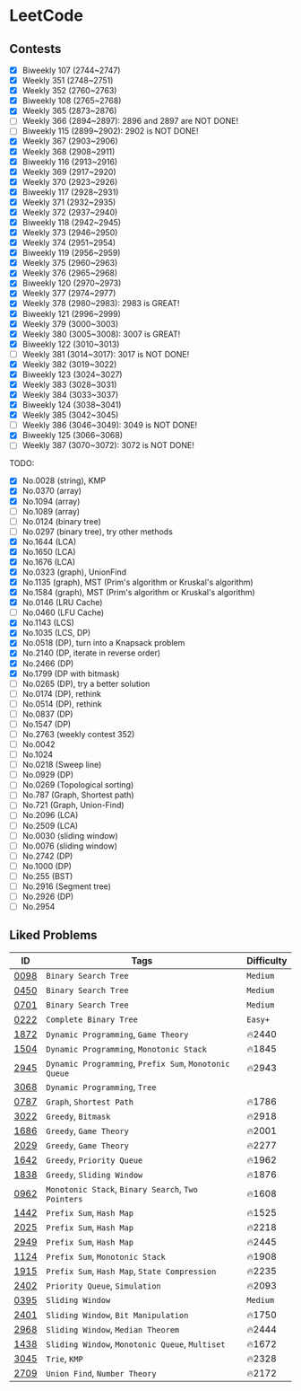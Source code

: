 # LeetCode

## Contests

- [x] Biweekly 107 (2744~2747)
- [x] Weekly 351 (2748~2751)
- [x] Weekly 352 (2760~2763)
- [x] Biweekly 108 (2765~2768)
- [x] Weekly 365 (2873~2876)
- [ ] Weekly 366 (2894~2897): 2896 and 2897 are NOT DONE!
- [ ] Biweekly 115 (2899~2902): 2902 is NOT DONE!
- [x] Weekly 367 (2903~2906)
- [x] Weekly 368 (2908~2911)
- [x] Biweekly 116 (2913~2916)
- [x] Weekly 369 (2917~2920)
- [x] Weekly 370 (2923~2926)
- [x] Biweekly 117 (2928~2931)
- [x] Weekly 371 (2932~2935)
- [x] Weekly 372 (2937~2940)
- [x] Biweekly 118 (2942~2945)
- [x] Weekly 373 (2946~2950)
- [x] Weekly 374 (2951~2954)
- [x] Biweekly 119 (2956~2959)
- [x] Weekly 375 (2960~2963)
- [x] Weekly 376 (2965~2968)
- [x] Biweekly 120 (2970~2973)
- [x] Weekly 377 (2974~2977)
- [x] Weekly 378 (2980~2983): 2983 is GREAT!
- [x] Biweekly 121 (2996~2999)
- [x] Weekly 379 (3000~3003)
- [x] Weekly 380 (3005~3008): 3007 is GREAT!
- [x] Biweekly 122 (3010~3013)
- [ ] Weekly 381 (3014~3017): 3017 is NOT DONE!
- [x] Weekly 382 (3019~3022)
- [x] Biweekly 123 (3024~3027)
- [x] Weekly 383 (3028~3031)
- [x] Weekly 384 (3033~3037)
- [x] Biweekly 124 (3038~3041)
- [x] Weekly 385 (3042~3045)
- [ ] Weekly 386 (3046~3049): 3049 is NOT DONE!
- [x] Biweekly 125 (3066~3068)
- [ ] Weekly 387 (3070~3072): 3072 is NOT DONE!

TODO:

- [x] No.0028 (string), KMP
- [x] No.0370 (array)
- [x] No.1094 (array)
- [ ] No.1089 (array)
- [ ] No.0124 (binary tree)
- [ ] No.0297 (binary tree), try other methods
- [x] No.1644 (LCA)
- [x] No.1650 (LCA)
- [x] No.1676 (LCA)
- [x] No.0323 (graph), UnionFind
- [x] No.1135 (graph), MST (Prim's algorithm or Kruskal's algorithm)
- [x] No.1584 (graph), MST (Prim's algorithm or Kruskal's algorithm)
- [x] No.0146 (LRU Cache)
- [ ] No.0460 (LFU Cache)
- [x] No.1143 (LCS)
- [x] No.1035 (LCS, DP) 
- [x] No.0518 (DP), turn into a Knapsack problem
- [x] No.2140 (DP, iterate in reverse order)
- [x] No.2466 (DP)
- [x] No.1799 (DP with bitmask)
- [ ] No.0265 (DP), try a better solution
- [ ] No.0174 (DP), rethink
- [ ] No.0514 (DP), rethink
- [ ] No.0837 (DP)
- [ ] No.1547 (DP)
- [ ] No.2763 (weekly contest 352)
- [ ] No.0042
- [ ] No.1024
- [ ] No.0218 (Sweep line)
- [ ] No.0929 (DP)
- [ ] No.0269 (Topological sorting)
- [ ] No.787 (Graph, Shortest path)
- [ ] No.721 (Graph, Union-Find)
- [ ] No.2096 (LCA)
- [ ] No.2509 (LCA)
- [ ] No.0030 (sliding window)
- [ ] No.0076 (sliding window)
- [ ] No.2742 (DP)
- [ ] No.1000 (DP)
- [ ] No.255 (BST)
- [ ] No.2916 (Segment tree)
- [ ] No.2926 (DP)
- [ ] No.2954

## Liked Problems

| ID | Tags | Difficulty |
|----|------|------------|
| [0098][link0098] | `Binary Search Tree` | `Medium` |
| [0450][link0450] | `Binary Search Tree` | `Medium` |
| [0701][link0701] | `Binary Search Tree` | `Medium` |
| [0222][link0222] | `Complete Binary Tree` | `Easy+` |
| [1872][link1872] | `Dynamic Programming`, `Game Theory` | :fire:2440 |
| [1504][link1504] | `Dynamic Programming`, `Monotonic Stack` | :fire:1845 |
| [2945][link2945] | `Dynamic Programming`, `Prefix Sum`, `Monotonic Queue` | :fire:2943 |
| [3068][link3068] | `Dynamic Programming`, `Tree` | |
| [0787][link0787] | `Graph`, `Shortest Path` | :fire:1786 |
| [3022][link3022] | `Greedy`, `Bitmask` | :fire:2918 |
| [1686][link1686] | `Greedy`, `Game Theory` | :fire:2001 |
| [2029][link2029] | `Greedy`, `Game Theory` | :fire:2277 |
| [1642][link1642] | `Greedy`, `Priority Queue` | :fire:1962 |
| [1838][link1838] | `Greedy`, `Sliding Window` | :fire:1876 |
| [0962][link0962] | `Monotonic Stack`, `Binary Search`, `Two Pointers` | :fire:1608 |
| [1442][link1442] | `Prefix Sum`, `Hash Map` | :fire:1525 |
| [2025][link2025] | `Prefix Sum`, `Hash Map` | :fire:2218 |
| [2949][link2949] | `Prefix Sum`, `Hash Map` | :fire:2445 |
| [1124][link1124] | `Prefix Sum`, `Monotonic Stack` | :fire:1908 |
| [1915][link1915] | `Prefix Sum`, `Hash Map`, `State Compression` | :fire:2235 |
| [2402][link2402] | `Priority Queue`, `Simulation` | :fire:2093 |
| [0395][link0395] | `Sliding Window` | `Medium` |
| [2401][link2401] | `Sliding Window`, `Bit Manipulation` | :fire:1750 |
| [2968][link2968] | `Sliding Window`, `Median Theorem` | :fire:2444 |
| [1438][link1438] | `Sliding Window`, `Monotonic Queue`, `Multiset` | :fire:1672 |
| [3045][link3045] | `Trie`, `KMP` | :fire:2328 |
| [2709][link2709] | `Union Find`, `Number Theory` | :fire:2172 |

[link0098]: https://leetcode.com/problems/validate-binary-search-tree/
[link0450]: https://leetcode.com/problems/delete-node-in-a-bst/description/
[link0701]: https://leetcode.com/problems/insert-into-a-binary-search-tree/description/
[link0222]: https://leetcode.com/problems/count-complete-tree-nodes/description/
[link1872]: https://leetcode.com/problems/stone-game-viii/
[link1504]: https://leetcode.com/problems/count-submatrices-with-all-ones
[link2945]: https://leetcode.com/problems/find-maximum-non-decreasing-array-length
[link0787]: https://leetcode.com/problems/cheapest-flights-within-k-stops/description/
[link3022]: https://leetcode.com/problems/minimize-or-of-remaining-elements-using-operations
[link1686]: https://leetcode.com/problems/stone-game-vi/description/
[link2029]: https://leetcode.com/problems/stone-game-ix/description/
[link1642]: https://leetcode.com/problems/furthest-building-you-can-reach
[link0962]: https://leetcode.com/problems/maximum-width-ramp
[link1915]: https://leetcode.com/problems/number-of-wonderful-substrings
[link2949]: https://leetcode.com/problems/count-beautiful-substrings-ii
[link2025]: https://leetcode.com/problems/maximum-number-of-ways-to-partition-an-array/
[link1124]: https://leetcode.com/problems/longest-well-performing-interval
[link1442]: https://leetcode.com/problems/count-triplets-that-can-form-two-arrays-of-equal-xor
[link2402]: https://leetcode.com/problems/meeting-rooms-iii
[link3045]: https://leetcode.com/problems/count-prefix-and-suffix-pairs-ii
[link2709]: https://leetcode.com/problems/greatest-common-divisor-traversal/description/
[link1438]: https://leetcode.com/problems/longest-continuous-subarray-with-absolute-diff-less-than-or-equal-to-limit/
[link2401]: https://leetcode.com/problems/longest-nice-subarray/description/
[link1838]: https://leetcode.com/problems/frequency-of-the-most-frequent-element/
[link0395]: https://leetcode.com/problems/longest-substring-with-at-least-k-repeating-characters/description/
[link2968]: https://leetcode.com/problems/apply-operations-to-maximize-frequency-score/description/
[link3068]: https://leetcode.com/problems/find-the-maximum-sum-of-node-values/